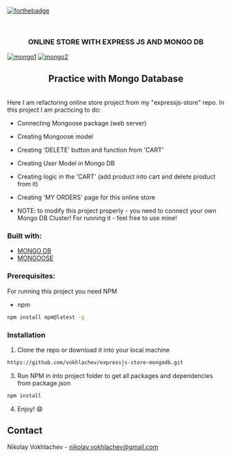 [![forthebadge](https://forthebadge.com/images/badges/uses-js.svg)](https://en.wikipedia.org/wiki/JavaScript)

<br />
<p align="center">

  <h3 align="center"> ONLINE STORE WITH EXPRESS JS  AND MONGO DB</h3>
  
  <a href="https://ibb.co/2FtGZs7"><img src="https://i.ibb.co/fXpjDnY/mongo1.png" alt="mongo1" border="0"></a>
  <a href="https://ibb.co/b1WS6gn"><img src="https://i.ibb.co/SNsh6Xp/mongo2.png" alt="mongo2" border="0"></a>
  <br />
 </p>

<h2 align="center">Practice with Mongo Database </h2>
<br />
Here I am refactoring online store project from my "expressjs-store" repo. In this project I am practicing to do:

* Connecting Mongoose package (web server)

* Creating Mongoose model

* Creating 'DELETE' button and function from 'CART'

* Creating User Model in Mongo DB

* Creating logic in the 'CART' (add product into cart and delete product from it)

* Creating 'MY ORDERS' page for this online store

* NOTE: to modify this project properly - you need to connect your own Mongo DB Cluster! For running it - feel free to use mine!

### Built with:
* [MONGO DB](https://www.mongodb.com/)
* [MONGOOSE](https://www.npmjs.com/package/mongoose)

### Prerequisites:

For running this project you need NPM

* npm
```sh
npm install npm@latest -g
```

### Installation

1. Clone the repo or download it into your local machine
```sh
https://github.com/vokhlachev/expressjs-store-mongodb.git
```
3. Run NPM in into project folder to get all packages and dependencies from package.json
```sh
npm install 
```
4. Enjoy! :smile:

## Contact

Nikolay Vokhlachev - nikolay.vokhlachev@gmail.com
